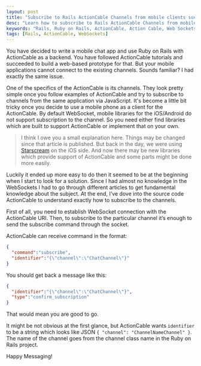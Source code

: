 ```yaml
---
layout: post
title: "Subscribe to Rails ActionCable Channels from mobile clients such as iOS and Android"
desc: "Learn how to subscribe to Rails ActionCable Channels from mobile clients such as iOS and Android"
keywords: "Rails, Ruby on Rails, ActionCable, Action Cable, Web Sockets, WebSockets, Chat, Mobile, iOS, Android"
tags: [Rails, ActionCable, WebSockets]
---
```


You have decided to write a mobile chat app and use Ruby on Rails with ActionCable as a backend. You have followed ActionCable tutorials and succeeded to build a web-based prototype for that. But your mobile applications cannot connect to the existing channels. Sounds familiar? I had exactly the same issue.

One of the specifics of the ActionCable is its channels. They look pretty simple once you follow examples of ActionCable and try to subscribe to channels from the same application via JavaScript.
It's become a little bit tricky once you decide to use a mobile phone as a client for the ActionCable.
By default WebSocket, mobile libraries for the iOS/Android do not support subscription to the channel.
So you need either find libraries which are built to support ActionCable or implement that on your own.

> I think I owe you a small explanation here. Things may be changed since that article is published.
> But back in the day, we were using [Starscream](https://github.com/daltoniam/Starscream) on the iOS side.
> And now there may be new libraries which provide support of ActionCable and some parts might be done more easily.

Luckily it ended up more easy to do then it seemed to be at the beginning when I start to look for a solution. Since I had almost no knowledge in the WebSockets I had to go through different articles to get fundamental knowledge about the subject. At the end, I’ve dove into the source code ActionCable to understand exactly how to subscribe to the channels.

First of all, you need to establish WebSocket connection with the ActionCable URI. Then, to subscribe to the particular channel it’s enough to send the subscribe command through the socket.

ActionCable can receive command in the format:

```json
{
  "command":"subscribe",
  "identifier":"{\"channel\":\"ChatChannel\"}"
}
```

You should get back a message like this:

```json
{
  "identifier":"{\"channel\":\"ChatChannel\"}",
  "type":"confirm_subscription"
}
```

That would mean you are good to go.

It might be not obvious at the first glance, but ActionCable wants `identifier` to be a string which looks like JSON `{ "channel": "ChannelNameChannel" }`.
The name of the channel goes from the channel class name in the Ruby on Rails project.

Happy Messaging!
